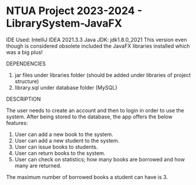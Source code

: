 # NTUA Project 2023-2024 - LibrarySystem-JavaFX

IDE Used: IntelliJ IDEA 2021.3.3
Java JDK: jdk1.8.0_2021
This version even though is considered obsolete included the JavaFX libraries installed which was a big plus!

DEPENDENCIES
1. jar files under libraries folder (should be added under libraries of project structure)
2. library.sql under database folder (MySQL)



DESCRIPTION 

The user needs to create an account and then to login in order to use the system. 
After being stored to the database, the app offers the below features: 
1. User can add a new book to the system. 
2. User can add a new student to the system. 
3. User can issue books to students. 
4. User can return books to the system.
5. User can check on statistics; how many books are borrowed and how many are returned. 

The maximum number of borrowed books a student can have is 3.


